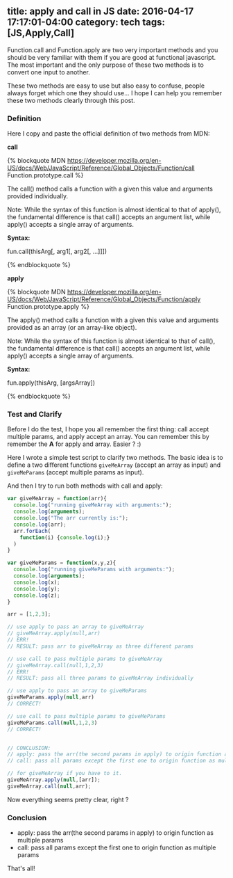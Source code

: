 title: apply and call in JS
date: 2016-04-17 17:17:01-04:00
category: tech
tags: [JS,Apply,Call]
---

Function.call and Function.apply are two very important methods and you should be very familiar with them if you are good at functional javascript. The most important and the only purpose of these two methods is to convert one input to another.

These two methods are easy to use but also easy to confuse, people always forget which one they should use... I hope I can help you remember these two methods clearly through this post.

### Definition

Here I copy and paste the official definition of two methods from MDN:

**call**

{% blockquote MDN https://developer.mozilla.org/en-US/docs/Web/JavaScript/Reference/Global_Objects/Function/call Function.prototype.call %}

The call() method calls a function with a given this value and arguments provided individually.

Note: While the syntax of this function is almost identical to that of apply(), the fundamental difference is that call() accepts an argument list, while apply() accepts a single array of arguments.

**Syntax:**

fun.call(thisArg[, arg1[, arg2[, ...]]])

{% endblockquote %}

**apply**

{% blockquote MDN https://developer.mozilla.org/en-US/docs/Web/JavaScript/Reference/Global_Objects/Function/apply Function.prototype.apply %}

The apply() method calls a function with a given this value and arguments provided as an array (or an array-like object).

Note: While the syntax of this function is almost identical to that of call(), the fundamental difference is that call() accepts an argument list, while apply() accepts a single array of arguments.

**Syntax:**

fun.apply(thisArg, [argsArray])

{% endblockquote %}

### Test and Clarify

Before I do the test, I hope you all remember the first thing: call accept multiple params, and apply accept an array. You can remember this by remember the **A** for apply and array. Easier ? :)

Here I wrote a simple test script to clarify two methods. The basic idea is to define a two different functions `giveMeArray` (accept an array as input) and `giveMeParams` (accept multiple params as input).

And then I try to run both methods with call and apply:

``` javascript
var giveMeArray = function(arr){
  console.log("running giveMeArray with arguments:");
  console.log(arguments);
  console.log("The arr currently is:");
  console.log(arr);
  arr.forEach(
    function(i) {console.log(i);}
  )
}

var giveMeParams = function(x,y,z){
  console.log("running giveMeParams with arguments:");
  console.log(arguments);
  console.log(x);
  console.log(y);
  console.log(z);
}

arr = [1,2,3];

// use apply to pass an array to giveMeArray
// giveMeArray.apply(null,arr)
// ERR!
// RESULT: pass arr to giveMeArray as three different params 

// use call to pass multiple params to giveMeArray
// giveMeArray.call(null,1,2,3)
// ERR!
// RESULT: pass all three params to giveMeArray individually

// use apply to pass an array to giveMeParams
giveMeParams.apply(null,arr)
// CORRECT!

// use call to pass multiple params to giveMeParams
giveMeParams.call(null,1,2,3)
// CORRECT!


// CONCLUSION:
// apply: pass the arr(the second params in apply) to origin function as multiple params 
// call: pass all params except the first one to origin function as multiple params 

// for giveMeArray if you have to it.
giveMeArray.apply(null,[arr]);
giveMeArray.call(null,arr);
```

Now everything seems pretty clear, right ?

### Conclusion

- apply: pass the arr(the second params in apply) to origin function as multiple params 
- call: pass all params except the first one to origin function as multiple params 

That's all!
